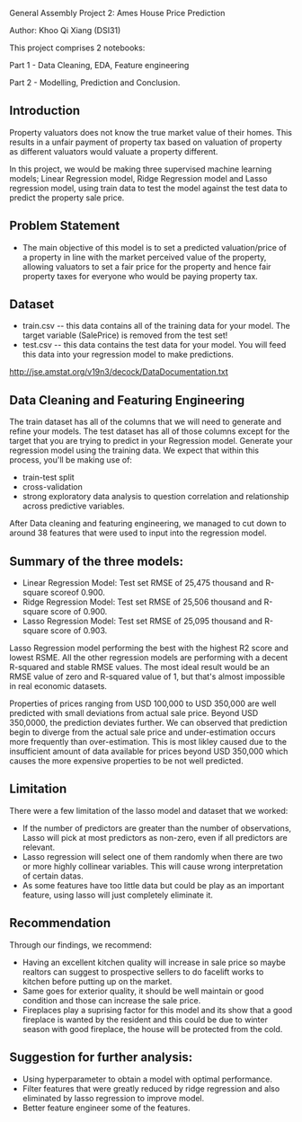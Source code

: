 

General Assembly Project 2: Ames House Price Prediction

Author: Khoo Qi Xiang (DSI31)


This project comprises 2 notebooks:

Part 1 - Data Cleaning, EDA, Feature engineering

Part 2 - Modelling, Prediction and Conclusion.

## Introduction


Property valuators does not know the true market value of their homes. This results in a unfair payment of property tax based on valuation of property as different valuators would valuate a property different.

In this project, we would be making three supervised machine learning models; Linear Regression model, Ridge Regression model and Lasso regression model, using train data to test the model against the test data to predict the property sale price. 

## Problem Statement
- The main objective of this model is to set a predicted valuation/price of a property in line with the market perceived value of the property, allowing valuators to set a fair price for the property and hence fair property taxes for everyone who would be paying property tax.
 
## Dataset 
- train.csv -- this data contains all of the training data for your model. The target variable (SalePrice) is removed from the test set!
- test.csv -- this data contains the test data for your model. You will feed this data into your regression model to make predictions.

http://jse.amstat.org/v19n3/decock/DataDocumentation.txt

## Data Cleaning and Featuring Engineering
The train dataset has all of the columns that we will need to generate and refine your models. The test dataset has all of those columns except for the target that you are trying to predict in your Regression model.
Generate your regression model using the training data. We expect that within this process, you'll be making use of:
- train-test split
- cross-validation 
- strong exploratory data analysis to question correlation and relationship across predictive variables.

After Data cleaning and featuring engineering, we managed to cut down to around 38 features that were used to input into the regression model.

## Summary of the three models:

- Linear Regression Model: Test set RMSE of 25,475 thousand and R-square scoreof 0.900.
- Ridge Regression Model: Test set RMSE of 25,506 thousand and R-square score of 0.900.
- Lasso Regression Model: Test set RMSE of 25,095 thousand and R-square score of 0.903.

Lasso Regression model performing the best with the highest R2 score and lowest RSME. All the other regression models are performing with a decent R-squared and stable RMSE values. The most ideal result would be an RMSE value of zero and R-squared value of 1, but that's almost impossible in real economic datasets.

Properties of prices ranging from USD 100,000 to USD 350,000 are well predicted with small deviations from actual sale price. Beyond USD 350,0000, the prediction deviates further. We can observed that prediction begin to diverge from the actual sale price and under-estimation occurs more frequently than over-estimation. This is most likley caused due to the insufficient amount of data available for prices beyond USD 350,000 which causes the more expensive properties to be not well predicted.

## Limitation

There were a few limitation of the lasso model and dataset that we worked:
- If the number of predictors are greater than the number of observations, Lasso will pick at most predictors as non-zero, even if all predictors are relevant.
- Lasso regression will select one of them randomly when there are two or more highly collinear variables. This will cause wrong interpretation of certain datas.
- As some features have too little data but could be play as an important feature, using lasso will just completely eliminate it.

## Recommendation

Through our findings, we recommend:
- Having an excellent kitchen quality will increase in sale price so maybe realtors can suggest to prospective sellers to do facelift works to kitchen before putting up on the market.
- Same goes for exterior quality, it should be well maintain or good condition and those can increase the sale price.
- Fireplaces play a suprising factor for this model and its show that a good fireplace is wanted by the resident and this could be due to winter season with good fireplace, the house will be protected from the cold.

## Suggestion for further analysis:
- Using hyperparameter to obtain a model with optimal performance.
- Filter features that were greatly reduced by ridge regression and also eliminated by lasso regression to improve model.
- Better feature engineer some of the features.